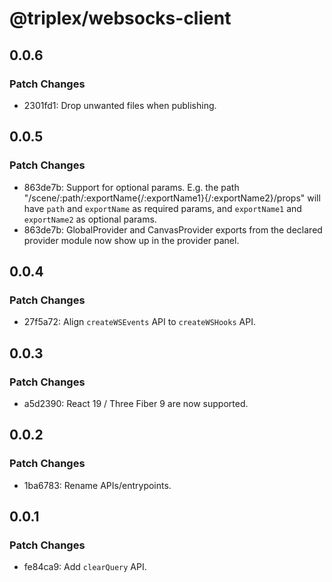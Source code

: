 # @triplex/websocks-client

## 0.0.6

### Patch Changes

- 2301fd1: Drop unwanted files when publishing.

## 0.0.5

### Patch Changes

- 863de7b: Support for optional params. E.g. the path "/scene/:path/:exportName{/:exportName1}{/:exportName2}/props" will have `path` and `exportName` as required params, and `exportName1` and `exportName2` as optional params.
- 863de7b: GlobalProvider and CanvasProvider exports from the declared provider module now show up in the provider panel.

## 0.0.4

### Patch Changes

- 27f5a72: Align `createWSEvents` API to `createWSHooks` API.

## 0.0.3

### Patch Changes

- a5d2390: React 19 / Three Fiber 9 are now supported.

## 0.0.2

### Patch Changes

- 1ba6783: Rename APIs/entrypoints.

## 0.0.1

### Patch Changes

- fe84ca9: Add `clearQuery` API.
